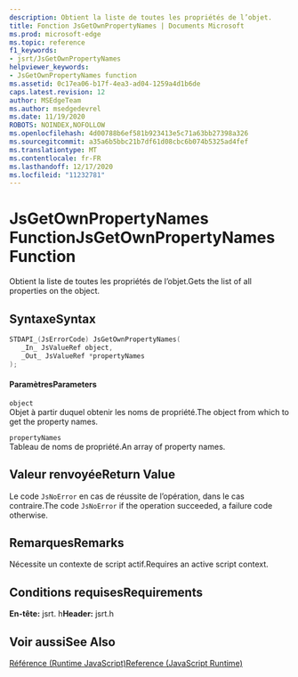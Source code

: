 ```yaml
---
description: Obtient la liste de toutes les propriétés de l’objet.
title: Fonction JsGetOwnPropertyNames | Documents Microsoft
ms.prod: microsoft-edge
ms.topic: reference
f1_keywords:
- jsrt/JsGetOwnPropertyNames
helpviewer_keywords:
- JsGetOwnPropertyNames function
ms.assetid: 0c17ea06-b17f-4ea3-ad04-1259a4d1b6de
caps.latest.revision: 12
author: MSEdgeTeam
ms.author: msedgedevrel
ms.date: 11/19/2020
ROBOTS: NOINDEX,NOFOLLOW
ms.openlocfilehash: 4d00788b6ef581b923413e5c71a63bb27398a326
ms.sourcegitcommit: a35a6b5bbc21b7df61d08cbc6b074b5325ad4fef
ms.translationtype: MT
ms.contentlocale: fr-FR
ms.lasthandoff: 12/17/2020
ms.locfileid: "11232781"
---
```

# <span data-ttu-id="6bf34-103">JsGetOwnPropertyNames Function</span><span class="sxs-lookup"><span data-stu-id="6bf34-103">JsGetOwnPropertyNames Function</span></span>

<span data-ttu-id="6bf34-104">Obtient la liste de toutes les propriétés de l’objet.</span><span class="sxs-lookup"><span data-stu-id="6bf34-104">Gets the list of all properties on the object.</span></span>  
  
## <span data-ttu-id="6bf34-105">Syntaxe</span><span class="sxs-lookup"><span data-stu-id="6bf34-105">Syntax</span></span>  
  
```cpp  
STDAPI_(JsErrorCode) JsGetOwnPropertyNames(  
   _In_ JsValueRef object,  
   _Out_ JsValueRef *propertyNames  
);  
```  
  
#### <span data-ttu-id="6bf34-106">Paramètres</span><span class="sxs-lookup"><span data-stu-id="6bf34-106">Parameters</span></span>  
 `object`  
 <span data-ttu-id="6bf34-107">Objet à partir duquel obtenir les noms de propriété.</span><span class="sxs-lookup"><span data-stu-id="6bf34-107">The object from which to get the property names.</span></span>  
  
 `propertyNames`  
 <span data-ttu-id="6bf34-108">Tableau de noms de propriété.</span><span class="sxs-lookup"><span data-stu-id="6bf34-108">An array of property names.</span></span>  
  
## <span data-ttu-id="6bf34-109">Valeur renvoyée</span><span class="sxs-lookup"><span data-stu-id="6bf34-109">Return Value</span></span>  
 <span data-ttu-id="6bf34-110">Le code `JsNoError` en cas de réussite de l’opération, dans le cas contraire.</span><span class="sxs-lookup"><span data-stu-id="6bf34-110">The code `JsNoError` if the operation succeeded, a failure code otherwise.</span></span>  
  
## <span data-ttu-id="6bf34-111">Remarques</span><span class="sxs-lookup"><span data-stu-id="6bf34-111">Remarks</span></span>  
 <span data-ttu-id="6bf34-112">Nécessite un contexte de script actif.</span><span class="sxs-lookup"><span data-stu-id="6bf34-112">Requires an active script context.</span></span>  
  
## <span data-ttu-id="6bf34-113">Conditions requises</span><span class="sxs-lookup"><span data-stu-id="6bf34-113">Requirements</span></span>  
 <span data-ttu-id="6bf34-114">**En-tête:** jsrt. h</span><span class="sxs-lookup"><span data-stu-id="6bf34-114">**Header:** jsrt.h</span></span>  
  
## <span data-ttu-id="6bf34-115">Voir aussi</span><span class="sxs-lookup"><span data-stu-id="6bf34-115">See Also</span></span>  
 [<span data-ttu-id="6bf34-116">Référence (Runtime JavaScript)</span><span class="sxs-lookup"><span data-stu-id="6bf34-116">Reference (JavaScript Runtime)</span></span>](../chakra-hosting/reference-javascript-runtime.md)
